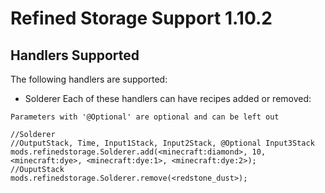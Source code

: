 # Refined Storage Support 1.10.2
## Handlers Supported
The following handlers are supported:

* Solderer
Each of these handlers can have recipes added or removed:
```zenscript
Parameters with '@Optional' are optional and can be left out

//Solderer
//OutputStack, Time, Input1Stack, Input2Stack, @Optional Input3Stack
mods.refinedstorage.Solderer.add(<minecraft:diamond>, 10, <minecraft:dye>, <minecraft:dye:1>, <minecraft:dye:2>);
//OuputStack
mods.refinedstorage.Solderer.remove(<redstone_dust>);
```